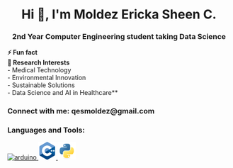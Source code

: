 <h1 align="center">Hi 👋, I'm Moldez Ericka Sheen C.</h1>
<h3 align="center">2nd Year Computer Engineering student taking Data Science</h3>

**⚡ Fun fact** **<br>🔬 Research Interests<br>**- Medical Technology<br> - Environmental Innovation<br> - Sustainable Solutions<br> - Data Science and AI in Healthcare**

<h3 align="left">Connect with me: qesmoldez@gmail.com</h3>
<p align="left">
</p>

<h3 align="left">Languages and Tools:</h3>
<p align="left"> <a href="https://www.arduino.cc/" target="_blank" rel="noreferrer"> <img src="https://cdn.worldvectorlogo.com/logos/arduino-1.svg" alt="arduino" width="40" height="40"/> </a> <a href="https://www.w3schools.com/cpp/" target="_blank" rel="noreferrer"> <img src="https://raw.githubusercontent.com/devicons/devicon/master/icons/cplusplus/cplusplus-original.svg" alt="cplusplus" width="40" height="40"/> </a> <a href="https://www.python.org" target="_blank" rel="noreferrer"> <img src="https://raw.githubusercontent.com/devicons/devicon/master/icons/python/python-original.svg" alt="python" width="40" height="40"/> </a> </p>
